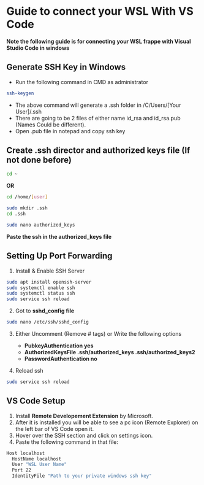 # Guide to connect your WSL With VS Code
**Note the following guide is for connecting your WSL frappe with Visual Studio Code in windows**
## Generate SSH Key in Windows
- Run the following command in CMD as administrator
```bash
ssh-keygen
```
- The above command will generate a .ssh folder in /C/Users/[Your User]/.ssh
- There are going to be 2 files of either name id_rsa and id_rsa.pub (Names Could be different).
- Open .pub file in notepad and copy ssh key

## Create .ssh director and authorized keys file (If not done before)
```bash
cd ~
```
**OR**
```bash
cd /home/[user]
```

```bash
sudo mkdir .ssh
cd .ssh
```

```bash
sudo nano authorized_keys
```
**Paste the ssh in the authorized_keys file**

## Setting Up Port Forwarding

1. Install & Enable SSH Server
```bash
sudo apt install openssh-server
sudo systemctl enable ssh
sudo systemctl status ssh
sudo service ssh reload
```
2. Got to **sshd_config file**
```bash
sudo nano /etc/ssh/sshd_config
```
3. Either Uncomment (Remove # tags) or Write the following options
    - **PubkeyAuthentication yes**
    - **AuthorizedKeysFile      .ssh/authorized_keys .ssh/authorized_keys2**
    - **PasswordAuthentication no**

4. Reload ssh
```bash
sudo service ssh reload
```

## VS Code Setup
1. Install **Remote Developement Extension** by Microsoft.
2. After it is installed you will be able to see a pc icon (Remote Explorer) on the left bar of VS Code open it.
3. Hover over the SSH section and click on settings icon.
4. Paste the following command in that file:
```bash
Host localhost
  HostName localhost
  User "WSL User Name"
  Port 22
  IdentityFile "Path to your private windows ssh key"
```

